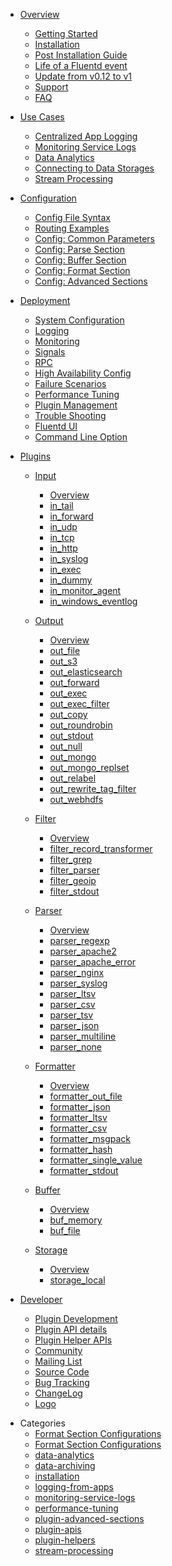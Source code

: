            
* [Overview]()
  * [Getting Started](/articles/quickstart.md)
  * [Installation](/articles/installation.md)
  * [Post Installation Guide](/articles/post-installation-guide.md)
  * [Life of a Fluentd event](/articles/life-of-a-fluentd-event.md)
  * [Update from v0.12 to v1](/articles/update-from-v0.12.md)
  * [Support](/articles/support.md)
  * [FAQ](/articles/faq.md)


            
* [Use Cases]()
  * [Centralized App Logging](/articles/logging-from-apps.md)
  * [Monitoring Service Logs](/articles/monitoring-service-logs.md)
  * [Data Analytics](/articles/data-analytics.md)
  * [Connecting to Data Storages](/articles/data-archiving.md)
  * [Stream Processing](/articles/stream-processing.md)


            
* [Configuration]()
  * [Config File Syntax](/articles/config-file.md)
  * [Routing Examples](/articles/routing-examples.md)
  * [Config: Common Parameters](/articles/plugin-common-parameters.md)
  * [Config: Parse Section](/articles/plugin-parse.md)
  * [Config: Buffer Section](/articles/plugin-buffer.md)
  * [Config: Format Section](/articles/plugin-format.md)
  * [Config: Advanced Sections](/articles/plugin-advanced-sections.md)


            
* [Deployment]()
  * [System Configuration](/articles/system-config.md)
  * [Logging](/articles/logging.md)
  * [Monitoring](/articles/monitoring.md)
  * [Signals](/articles/signals.md)
  * [RPC](/articles/rpc.md)
  * [High Availability Config](/articles/high-availability.md)
  * [Failure Scenarios](/articles/failure-scenarios.md)
  * [Performance Tuning](/articles/performance-tuning.md)
  * [Plugin Management](/articles/plugin-management.md)
  * [Trouble Shooting](/articles/trouble-shooting.md)
  * [Fluentd UI](/articles/fluentd-ui.md)
  * [Command Line Option](/articles/command-line-option.md)


* [Plugins]()              
  * [Input]()
    * [Overview](/articles/input-plugin-overview.md)
    * [in_tail](/articles/in_tail.md)
    * [in_forward](/articles/in_forward.md)
    * [in_udp](/articles/in_udp.md)
    * [in_tcp](/articles/in_tcp.md)
    * [in_http](/articles/in_http.md)
    * [in_syslog](/articles/in_syslog.md)
    * [in_exec](/articles/in_exec.md)
    * [in_dummy](/articles/in_dummy.md)
    * [in_monitor_agent](/articles/in_monitor_agent.md)
    * [in_windows_eventlog](/articles/in_windows_eventlog.md)
              
  * [Output]()
    * [Overview](/articles/output-plugin-overview.md)
    * [out_file](/articles/out_file.md)
    * [out_s3](/articles/out_s3.md)
    * [out_elasticsearch](/articles/out_elasticsearch.md)
    * [out_forward](/articles/out_forward.md)
    * [out_exec](/articles/out_exec.md)
    * [out_exec_filter](/articles/out_exec_filter.md)
    * [out_copy](/articles/out_copy.md)
    * [out_roundrobin](/articles/out_roundrobin.md)
    * [out_stdout](/articles/out_stdout.md)
    * [out_null](/articles/out_null.md)
    * [out_mongo](/articles/out_mongo.md)
    * [out_mongo_replset](/articles/out_mongo_replset.md)
    * [out_relabel](/articles/out_relabel.md)
    * [out_rewrite_tag_filter](/articles/out_rewrite_tag_filter.md)
    * [out_webhdfs](/articles/out_webhdfs.md)
              
  * [Filter]()
    * [Overview](/articles/filter-plugin-overview.md)
    * [filter_record_transformer](/articles/filter_record_transformer.md)
    * [filter_grep](/articles/filter_grep.md)
    * [filter_parser](/articles/filter_parser.md)
    * [filter_geoip](/articles/filter_geoip.md)
    * [filter_stdout](/articles/filter_stdout.md)
              
  * [Parser]()
    * [Overview](/articles/parser-plugin-overview.md)
    * [parser_regexp](/articles/parser_regexp.md)
    * [parser_apache2](/articles/parser_apache2.md)
    * [parser_apache_error](/articles/parser_apache_error.md)
    * [parser_nginx](/articles/parser_nginx.md)
    * [parser_syslog](/articles/parser_syslog.md)
    * [parser_ltsv](/articles/parser_ltsv.md)
    * [parser_csv](/articles/parser_csv.md)
    * [parser_tsv](/articles/parser_tsv.md)
    * [parser_json](/articles/parser_json.md)
    * [parser_multiline](/articles/parser_multiline.md)
    * [parser_none](/articles/parser_none.md)
              
  * [Formatter]()
    * [Overview](/articles/formatter-plugin-overview.md)
    * [formatter_out_file](/articles/formatter_out_file.md)
    * [formatter_json](/articles/formatter_json.md)
    * [formatter_ltsv](/articles/formatter_ltsv.md)
    * [formatter_csv](/articles/formatter_csv.md)
    * [formatter_msgpack](/articles/formatter_msgpack.md)
    * [formatter_hash](/articles/formatter_hash.md)
    * [formatter_single_value](/articles/formatter_single_value.md)
    * [formatter_stdout](/articles/formatter_stdout.md)
              
  * [Buffer]()
    * [Overview](/articles/buffer-plugin-overview.md)
    * [buf_memory](/articles/buf_memory.md)
    * [buf_file](/articles/buf_file.md)
              
  * [Storage]()
    * [Overview](/articles/storage-plugin-overview.md)
    * [storage_local](/articles/storage_local.md)


            
* [Developer]()
  * [Plugin Development](/articles/plugin-development.md)
  * [Plugin API details](/articles/plugin-apis.md)
  * [Plugin Helper APIs](/articles/plugin-helpers.md)
  * [Community](/articles/community.md)
  * [Mailing List](/articles/mailing-list.md)
  * [Source Code](/articles/source-code.md)
  * [Bug Tracking](/articles/bug-tracking.md)
  * [ChangeLog](/articles/changelog.md)
  * [Logo](/articles/logo.md)



- Categories 
  * [Format Section Configurations](/articles/format-section.md)
  * [Format Section Configurations](/articles/buffer-section.md)
  * [data-analytics](/articles/data-analytics.md)
  * [data-archiving](/articles/data-archiving.md)
  * [installation](/articles/installation.md)
  * [logging-from-apps](/articles/logging-from-apps.md)
  * [monitoring-service-logs](/articles/monitoring-service-logs.md)
  * [performance-tuning](/articles/performance-tuning.md)
  * [plugin-advanced-sections](/articles/plugin-advanced-sections.md)
  * [plugin-apis](/articles/plugin-apis.md)
  * [plugin-helpers](/articles/plugin-helpers.md)
  * [stream-processing](/articles/stream-processing.md)
